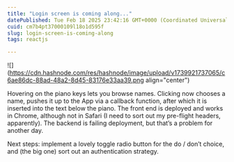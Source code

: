 ```yaml
---
title: "Login screen is coming along..."
datePublished: Tue Feb 18 2025 23:42:16 GMT+0000 (Coordinated Universal Time)
cuid: cm7b4pt37000109l18o1d595f
slug: login-screen-is-coming-along
tags: reactjs

---
```


![](https://cdn.hashnode.com/res/hashnode/image/upload/v1739921737065/c6ae86dc-88ad-48a2-8d45-83176e33aa39.png align="center")

Hovering on the piano keys lets you browse names. Clicking now chooses a name, pushes it up to the App via a callback function, after which it is inserted into the text below the piano. The front end is deployed and works in Chrome, although not in Safari (I need to sort out my pre-flight headers, apparently). The backend is failing deployment, but that’s a problem for another day.

Next steps: implement a lovely toggle radio button for the do / don’t choice, and (the big one) sort out an authentication strategy.